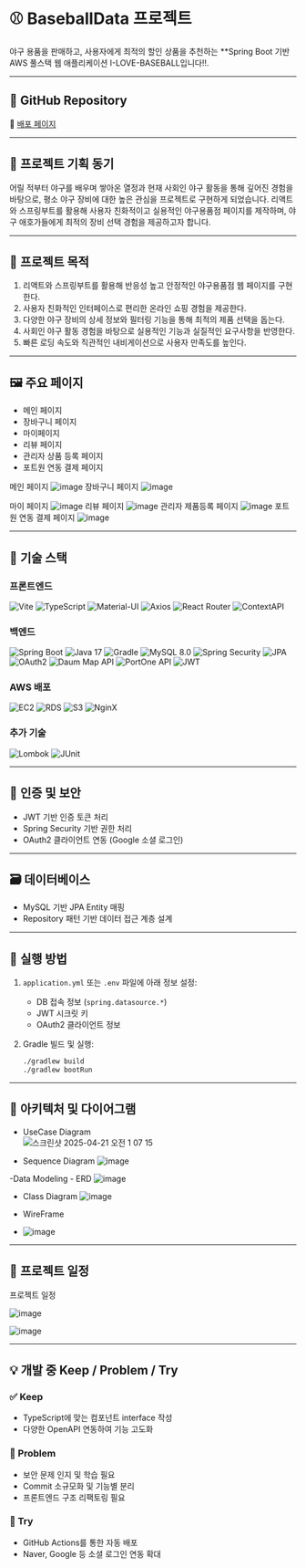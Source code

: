 # ⚾ BaseballData 프로젝트

야구 용품을 판매하고, 사용자에게 최적의 할인 상품을 추천하는 **Spring Boot 기반 AWS 풀스택 웹 애플리케이션 I-LOVE-BASEBALL입니다!!.

---

## 🔗 GitHub Repository  

🚀 [배포 페이지](https://baseball.teamace.shop/)

---

## 🧠 프로젝트 기획 동기
어릴 적부터 야구를 배우며 쌓아온 열정과 현재 사회인 야구 활동을 통해 깊어진 경험을 바탕으로, 
평소 야구 장비에 대한 높은 관심을 프로젝트로 구현하게 되었습니다. 
리액트와 스프링부트를 활용해 사용자 친화적이고 실용적인 야구용품점 페이지를 제작하며, 
야구 애호가들에게 최적의 장비 선택 경험을 제공하고자 합니다.

---

## 🎯 프로젝트 목적

1. 리액트와 스프링부트를 활용해 반응성 높고 안정적인 야구용품점 웹 페이지를 구현한다.
2. 사용자 친화적인 인터페이스로 편리한 온라인 쇼핑 경험을 제공한다.
3. 다양한 야구 장비의 상세 정보와 필터링 기능을 통해 최적의 제품 선택을 돕는다.
4. 사회인 야구 활동 경험을 바탕으로 실용적인 기능과 실질적인 요구사항을 반영한다.
5. 빠른 로딩 속도와 직관적인 내비게이션으로 사용자 만족도를 높인다.


---

## 🖼 주요 페이지

- 메인 페이지  
- 장바구니 페이지  
- 마이페이지  
- 리뷰 페이지  
- 관리자 상품 등록 페이지  
- 포트원 연동 결제 페이지  

 메인 페이지
![image](https://github.com/user-attachments/assets/ce0bcb60-52e0-4f1e-ab7f-6dc1f436e631)
장바구니 페이지
![image](https://github.com/user-attachments/assets/697b6f93-4ff8-477e-bdad-be9eda754c43)

마이 페이지
![image](https://github.com/user-attachments/assets/d7da3f0c-938c-43c6-b469-08d168325460)
리뷰 페이지
![image](https://github.com/user-attachments/assets/d91b6651-1dc9-4140-a9b3-020fad3da769)
관리자 제품등록 페이지
![image](https://github.com/user-attachments/assets/80078c82-35f8-40b6-b4d0-76a66b91bd99)
포트원 연동 결제 페이지
![image](https://github.com/user-attachments/assets/a4bdb4f4-07cd-442a-bab8-9d4dbd1fc127)



---

## 🧰 기술 스택

### 프론트엔드
![Vite](https://img.shields.io/badge/Vite-646CFF?style=flat&logo=vite&logoColor=white)
![TypeScript](https://img.shields.io/badge/TypeScript-3178C6?style=flat&logo=typescript&logoColor=white)
![Material-UI](https://img.shields.io/badge/Material--UI-0081CB?style=flat&logo=material-ui&logoColor=white)
![Axios](https://img.shields.io/badge/Axios-5A29E4?style=flat&logo=axios&logoColor=white)
![React Router](https://img.shields.io/badge/React_Router-CA4245?style=flat&logo=react-router&logoColor=white)
![ContextAPI](https://img.shields.io/badge/ContextAPI-61DAFB?style=flat&logo=react&logoColor=black)


### 백엔드
![Spring Boot](https://img.shields.io/badge/Spring_Boot-6DB33F?style=flat&logo=spring-boot&logoColor=white)
![Java 17](https://img.shields.io/badge/Java_17-ED8B00?style=flat&logo=java&logoColor=white)
![Gradle](https://img.shields.io/badge/Gradle-02303A?style=flat&logo=gradle&logoColor=white)
![MySQL 8.0](https://img.shields.io/badge/MySQL_8.0-4479A1?style=flat&logo=mysql&logoColor=white)
![Spring Security](https://img.shields.io/badge/Spring_Security-6DB33F?style=flat&logo=spring-security&logoColor=white)
![JPA](https://img.shields.io/badge/JPA-6DB33F?style=flat&logo=hibernate&logoColor=white)
![OAuth2](https://img.shields.io/badge/OAuth2-000000?style=flat&logo=oauth&logoColor=white)
![Daum Map API](https://img.shields.io/badge/Daum_Map_API-FFCD00?style=flat&logo=kakao&logoColor=black)
![PortOne API](https://img.shields.io/badge/PortOne_API-FF6200?style=flat&logo=portone&logoColor=white)
![JWT](https://img.shields.io/badge/JWT-000000?style=flat&logo=json-web-tokens&logoColor=white)


### AWS 배포
![EC2](https://img.shields.io/badge/EC2-FF9900?style=flat&logo=amazon-ec2&logoColor=white)
![RDS](https://img.shields.io/badge/RDS-527FFF?style=flat&logo=amazon-rds&logoColor=white)
![S3](https://img.shields.io/badge/S3-569A31?style=flat&logo=amazon-s3&logoColor=white)
![NginX](https://img.shields.io/badge/NginX-009639?style=flat&logo=nginx&logoColor=white)



### 추가 기술
![Lombok](https://img.shields.io/badge/Lombok-FF4500?style=flat&logo=lombok&logoColor=white)
![JUnit](https://img.shields.io/badge/JUnit-25A162?style=flat&logo=junit5&logoColor=white)

---

## 🔐 인증 및 보안

- JWT 기반 인증 토큰 처리  
- Spring Security 기반 권한 처리  
- OAuth2 클라이언트 연동 (Google 소셜 로그인)

---

## 🗃 데이터베이스

- MySQL 기반 JPA Entity 매핑  
- Repository 패턴 기반 데이터 접근 계층 설계

---

## 🚀 실행 방법

1. `application.yml` 또는 `.env` 파일에 아래 정보 설정:
   - DB 접속 정보 (`spring.datasource.*`)
   - JWT 시크릿 키
   - OAuth2 클라이언트 정보

2. Gradle 빌드 및 실행:
   ```bash
   ./gradlew build
   ./gradlew bootRun
   ```

---

## 🧭 아키텍처 및 다이어그램




- UseCase Diagram  
![스크린샷 2025-04-21 오전 1 07 15](https://github.com/user-attachments/assets/aba39f55-f173-4b52-8b1e-401b134be7d7)





- Sequence Diagram
![image](https://github.com/user-attachments/assets/2c327273-20dc-43ca-9764-d732c71359ac)



-Data Modeling - ERD
![image](https://github.com/user-attachments/assets/b3637413-218d-47da-88b1-5f450837158c)



- Class Diagram
![image](https://github.com/user-attachments/assets/8b781c7c-c150-4274-9cd2-d83da8e123b4)



- WireFrame
- ![image](https://github.com/user-attachments/assets/6678a333-96f0-4d21-84ef-25faccaa370b)







---

## 📆 프로젝트 일정
프로젝트 일정

![image](https://github.com/user-attachments/assets/7206bdcf-f0e0-4cb9-8980-0e66e594441c)


![image](https://github.com/user-attachments/assets/782e0dfa-9949-46f3-ad58-58192195cbcb)



---

## 💡 개발 중 Keep / Problem / Try

### ✅ Keep
- TypeScript에 맞는 컴포넌트 interface 작성  
- 다양한 OpenAPI 연동하여 기능 고도화

### 🐞 Problem
- 보안 문제 인지 및 학습 필요  
- Commit 소규모화 및 기능별 분리  
- 프론트엔드 구조 리팩토링 필요

### 🚀 Try
- GitHub Actions를 통한 자동 배포  
- Naver, Google 등 소셜 로그인 연동 확대
